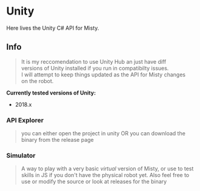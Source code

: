 # Unity

Here lives the Unity C# API for Misty. 

## Info
>It is my reccomendation to use Unity Hub an just have diff  
versions of Unity installed if you run in compatibilty issues.  
I will attempt to keep things updated as the API for Misty changes  
on the robot.

**Currently tested versions of Unity:**  
* 2018.x

### API Explorer
>you can either open the project in unity OR you can download the binary from the release page

### Simulator
>A way to play with a very basic _virtual_ version of Misty, 
>or use to test skills in JS if you don't have the physical robot yet.
>Also feel free to use or modify the source or look at releases for the binary


